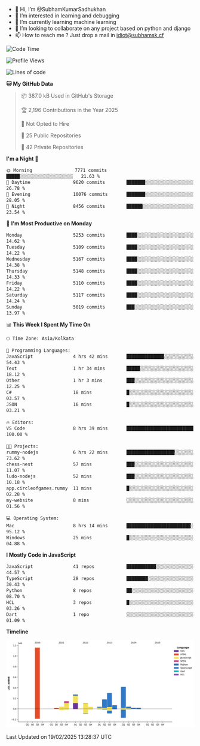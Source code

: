 - 👋 Hi, I’m @SubhamKumarSadhukhan
- 👀 I’m interested in learning and debugging
- 🌱 I’m currently learning machine learning
- 💞️ I’m looking to collaborate on any project based on python and django
- 📫 How to reach me ?
      Just drop a mail in idiot@subhamsk.cf

<!---
SubhamKumarSadhukhan/SubhamKumarSadhukhan is a ✨ special ✨ repository because its `README.md` (this file) appears on your GitHub profile.
You can click the Preview link to take a look at your changes.
--->


<!--START_SECTION:waka-->
![Code Time](http://img.shields.io/badge/Code%20Time-2%2C758%20hrs%2050%20mins-blue)

![Profile Views](http://img.shields.io/badge/Profile%20Views-2-blue)

![Lines of code](https://img.shields.io/badge/From%20Hello%20World%20I%27ve%20Written-2.8%20million%20lines%20of%20code-blue)

**🐱 My GitHub Data** 

> 📦 387.0 kB Used in GitHub's Storage 
 > 
> 🏆 2,196 Contributions in the Year 2025
 > 
> 🚫 Not Opted to Hire
 > 
> 📜 25 Public Repositories 
 > 
> 🔑 42 Private Repositories 
 > 
**I'm a Night 🦉** 

```text
🌞 Morning                7771 commits        █████░░░░░░░░░░░░░░░░░░░░   21.63 % 
🌆 Daytime                9620 commits        ███████░░░░░░░░░░░░░░░░░░   26.78 % 
🌃 Evening                10076 commits       ███████░░░░░░░░░░░░░░░░░░   28.05 % 
🌙 Night                  8456 commits        ██████░░░░░░░░░░░░░░░░░░░   23.54 % 
```
📅 **I'm Most Productive on Monday** 

```text
Monday                   5253 commits        ████░░░░░░░░░░░░░░░░░░░░░   14.62 % 
Tuesday                  5109 commits        ████░░░░░░░░░░░░░░░░░░░░░   14.22 % 
Wednesday                5167 commits        ████░░░░░░░░░░░░░░░░░░░░░   14.38 % 
Thursday                 5148 commits        ████░░░░░░░░░░░░░░░░░░░░░   14.33 % 
Friday                   5110 commits        ████░░░░░░░░░░░░░░░░░░░░░   14.22 % 
Saturday                 5117 commits        ████░░░░░░░░░░░░░░░░░░░░░   14.24 % 
Sunday                   5019 commits        ███░░░░░░░░░░░░░░░░░░░░░░   13.97 % 
```


📊 **This Week I Spent My Time On** 

```text
🕑︎ Time Zone: Asia/Kolkata

💬 Programming Languages: 
JavaScript               4 hrs 42 mins       ██████████████░░░░░░░░░░░   54.43 % 
Text                     1 hr 34 mins        █████░░░░░░░░░░░░░░░░░░░░   18.12 % 
Other                    1 hr 3 mins         ███░░░░░░░░░░░░░░░░░░░░░░   12.25 % 
C#                       18 mins             █░░░░░░░░░░░░░░░░░░░░░░░░   03.57 % 
JSON                     16 mins             █░░░░░░░░░░░░░░░░░░░░░░░░   03.21 % 

🔥 Editors: 
VS Code                  8 hrs 39 mins       █████████████████████████   100.00 % 

🐱‍💻 Projects: 
rummy-nodejs             6 hrs 22 mins       ██████████████████░░░░░░░   73.62 % 
chess-nest               57 mins             ███░░░░░░░░░░░░░░░░░░░░░░   11.07 % 
ludo-nodejs              52 mins             ███░░░░░░░░░░░░░░░░░░░░░░   10.18 % 
app.circleofgames.rummy  11 mins             █░░░░░░░░░░░░░░░░░░░░░░░░   02.28 % 
my-website               8 mins              ░░░░░░░░░░░░░░░░░░░░░░░░░   01.56 % 

💻 Operating System: 
Mac                      8 hrs 14 mins       ████████████████████████░   95.12 % 
Windows                  25 mins             █░░░░░░░░░░░░░░░░░░░░░░░░   04.88 % 
```

**I Mostly Code in JavaScript** 

```text
JavaScript               41 repos            ███████████░░░░░░░░░░░░░░   44.57 % 
TypeScript               28 repos            ████████░░░░░░░░░░░░░░░░░   30.43 % 
Python                   8 repos             ██░░░░░░░░░░░░░░░░░░░░░░░   08.70 % 
HCL                      3 repos             █░░░░░░░░░░░░░░░░░░░░░░░░   03.26 % 
Dart                     1 repo              ░░░░░░░░░░░░░░░░░░░░░░░░░   01.09 % 
```



**Timeline**

![Lines of Code chart](https://raw.githubusercontent.com/SubhamKumarSadhukhan/SubhamKumarSadhukhan/main/assets/bar_graph.png)


 Last Updated on 19/02/2025 13:28:37 UTC
<!--END_SECTION:waka-->
